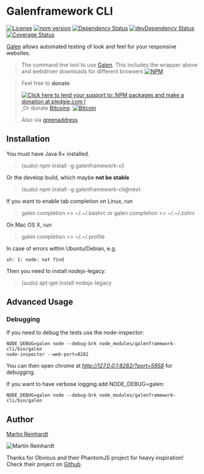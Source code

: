 # Galenframework CLI

[![License](https://img.shields.io/github/license/mashape/apistatus.svg)](LICENSE)
[![npm version](https://badge.fury.io/js/galenframework-cli.svg)](http://badge.fury.io/js/galenframework-cli)
[![Dependency Status](https://david-dm.org/hypery2k/galenframework-cli.svg)](https://david-dm.org/hypery2k/galenframework-cli) [![devDependency Status](https://david-dm.org/hypery2k/galenframework-cli/dev-status.svg)](https://david-dm.org/hypery2k/galenframework-cli#info=devDependencies)
[![Coverage Status](https://coveralls.io/repos/hypery2k/galenframework-cli/badge.svg?branch=master&service=github)](https://coveralls.io/github/hypery2k/galenframework-cli?branch=master)


[Galen](http://galenframework.com) allows automated testing of look and feel for your responsive websites.

> The command line tool to use [Galen](http://galenframework.com). This includes the wrapper above and webdriver downloads for different browsers
[![NPM](https://nodei.co/npm/galenframework-cli.png?downloads=true&downloadRank=true&stars=true)](https://nodei.co/npm/galenframework-cli/)

> Feel free to **donate**
>
> <a href='https://pledgie.com/campaigns/31915'><img alt='Click here to lend your support to: NPM packages and make a donation at pledgie.com !' src='https://pledgie.com/campaigns/31915.png?skin_name=chrome' border='0' ></a>
> <a target="_blank" href="https://www.paypal.com/cgi-bin/webscr?cmd=_s-xclick&hosted_button_id=JYG6LVEHB59TL">
> <img alt="" border="0" src="https://www.paypalobjects.com/de_DE/DE/i/btn/btn_donateCC_LG.gif"/>
> </img></a>
> Or donate [Bitcoins](bitcoin:3NKtxw1SRYgess5ev4Ri54GekoAgkR213D):
> [![Bitcoin](https://martinreinhardt-online.de/bitcoin.png)](bitcoin:3NKtxw1SRYgess5ev4Ri54GekoAgkR213D)
>
> Also via [greenaddress](https://greenaddress.it/pay/GA3ZPfh7As3Gc2oP6pQ1njxMij88u/)


## Installation

You must have Java 6+ installed.

> (sudo) npm install -g galenframework-cli

Or the develop build, which maybe **not be stable**

> (sudo) npm install -g galenframework-cli@next

If you want to enable tab completion on Linux, run

> galen completion >> ~/.~/.bashrc
or
> galen completion >> ~/.~/.zshrc

On Mac OS X, run
> galen completion >> ~/.~/.profile

In case of errors within Ubuntu/Debian, e.g.
```
sh: 1: node: not find
```

Then you need to install  nodejs-legacy:
> (sudo) apt-get install nodejs-legacy

## Advanced Usage

### Debugging

If you need to debug the tests use the node-inspector:
```
NODE_DEBUG=galen node --debug-brk node_modules/galenframework-cli/bin/galen
node-inspector --web-port=8282
```

You can then open chrome at *http://127.0.0.1:8282/?port=5858* for debugging.

If you want to have verbose logging add NODE_DEBUG=galen:

```
NODE_DEBUG=galen node --debug-brk node_modules/galenframework-cli/bin/galen
```

## Author

[Martin Reinhardt](https://github.com/hypery2k)

![Martin Reinhardt](https://s.gravatar.com/avatar/9fa901119c90e051cd6a84ca26c99043?size=496&amp;default=retro)

Thanks for Obvious and their PhantomJS project for heavy inspiration! Check their project on [Github](https://github.com/Obvious/phantomjs).
